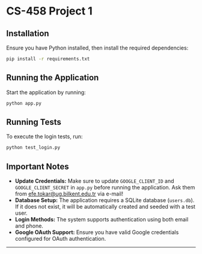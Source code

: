 # CS-458 Project 1

## Installation

Ensure you have Python installed, then install the required dependencies:

```sh
pip install -r requirements.txt
```

## Running the Application

Start the application by running:

```sh
python app.py
```

## Running Tests

To execute the login tests, run:

```sh
python test_login.py
```

## Important Notes

- **Update Credentials:** Make sure to update `GOOGLE_CLIENT_ID` and `GOOGLE_CLIENT_SECRET` in `app.py` before running the application. Ask them from efe.tokar@ug.bilkent.edu.tr via e-mail!
- **Database Setup:** The application requires a SQLite database (`users.db`). If it does not exist, it will be automatically created and seeded with a test user.
- **Login Methods:** The system supports authentication using both email and phone.
- **Google OAuth Support:** Ensure you have valid Google credentials configured for OAuth authentication.

---

